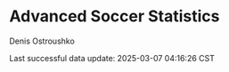 # Advanced Soccer Statistics
Denis Ostroushko

<!-- gfm -->

Last successful data update: 2025-03-07 04:16:26 CST
